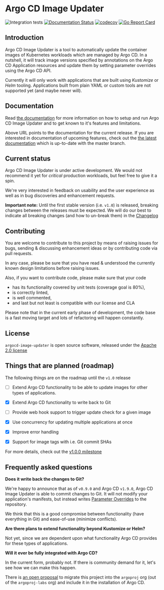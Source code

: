 # Argo CD Image Updater

![Integration tests](https://github.com/etienne-napoleone/argocd-image-updater/workflows/Integration%20tests/badge.svg?branch=master&event=push)
[![Documentation Status](https://readthedocs.org/projects/argocd-image-updater/badge/?version=latest)](https://argocd-image-updater.readthedocs.io/en/latest/?badge=latest)
[![codecov](https://codecov.io/gh/argoproj-labs/argocd-image-updater/branch/master/graph/badge.svg)](https://codecov.io/gh/argoproj-labs/argocd-image-updater)
[![Go Report Card](https://goreportcard.com/badge/github.com/etienne-napoleone/argocd-image-updater)](https://goreportcard.com/report/github.com/etienne-napoleone/argocd-image-updater)

## Introduction

Argo CD Image Updater is a tool to automatically update the container
images of Kubernetes workloads which are managed by Argo CD. In a nutshell,
it will track image versions specified by annotations on the Argo CD
Application resources and update them by setting parameter overrides using
the Argo CD API.

Currently it will only work with applications that are built using *Kustomize*
or *Helm* tooling. Applications built from plain YAML or custom tools are not
supported yet (and maybe never will). 

## Documentation

Read
[the documentation](https://argocd-image-updater.readthedocs.io/en/stable/)
for more information on how to setup and run Argo CD Image Updater and to get
known to it's features and limitations.

Above URL points to the documentation for the current release. If you are
interested in documentation of upcoming features, check out the
[the latest documentation](https://argocd-image-updater.readthedocs.io/en/latest/)
which is up-to-date with the master branch.

## Current status

Argo CD Image Updater is under active development. We would not recommend it
yet for *critical* production workloads, but feel free to give it a spin.

We're very interested in feedback on usability and the user experience as well
as in bug discoveries and enhancement requests.

**Important note:** Until the first stable version (i.e. `v1.0`) is released,
breaking changes between the releases must be expected. We will do our best
to indicate all breaking changes (and how to un-break them) in the
[Changelog](CHANGELOG.md)

## Contributing

You are welcome to contribute to this project by means of raising issues for
bugs, sending & discussing enhancement ideas or by contributing code via pull
requests.

In any case, please be sure that you have read & understood the currently known
design limitations before raising issues.

Also, if you want to contribute code, please make sure that your code

* has its functionality covered by unit tests (coverage goal is 80%),
* is correctly linted,
* is well commented,
* and last but not least is compatible with our license and CLA

Please note that in the current early phase of development, the code base is
a fast moving target and lots of refactoring will happen constantly.

## License

`argocd-image-updater` is open source software, released under the
[Apache 2.0 license](https://www.apache.org/licenses/LICENSE-2.0)

## Things that are planned (roadmap)

The following things are on the roadmap until the `v1.0` release

* [ ] Extend Argo CD functionality to be able to update images for other types
  of applications.

* [x] Extend Argo CD functionality to write back to Git

* [ ] Provide web hook support to trigger update check for a given image

* [x] Use concurrency for updating multiple applications at once

* [x] Improve error handling

* [x] Support for image tags with i.e. Git commit SHAs

For more details, check out the
[v1.0.0 milestone](https://github.com/etienne-napoleone/argocd-image-updater/milestone/1)

## Frequently asked questions

**Does it write back the changes to Git?**

We're happy to announce that as of `v0.9.0` and Argo CD `v1.9.0`, Argo CD
Image Updater is able to commit changes to Git. It will not modify your
application's manifests, but instead writes
[Parameter Overrides](https://argoproj.github.io/argo-cd/user-guide/parameters/#store-overrides-in-git)
to the repository.

We think that this is a good compromise between functionality (have everything
in Git) and ease-of-use (minimize conflicts).

**Are there plans to extend functionality beyond Kustomize or Helm?**

Not yet, since we are dependent upon what functionality Argo CD provides for
these types of applications.

**Will it ever be fully integrated with Argo CD?**

In the current form, probably not. If there is community demand for it, let's
see how we can make this happen.

There is [an open proposal](https://github.com/argoproj/argo-cd/issues/7385) to migrate this project into the `argoproj` org (out
of the `argoproj-labs` org) and include it in the installation of Argo CD.
